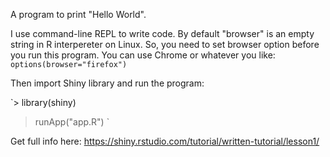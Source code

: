 A program to print "Hello World". 

I use command-line REPL to write code. By default "browser" is an empty string in R interpereter on Linux. 
So, you need to set browser option before you run this program. You can use Chrome or whatever you like:
`options(browser="firefox")`

Then import Shiny library and run the program:

`> library(shiny)
> runApp("app.R")
`


Get full info here:  https://shiny.rstudio.com/tutorial/written-tutorial/lesson1/

